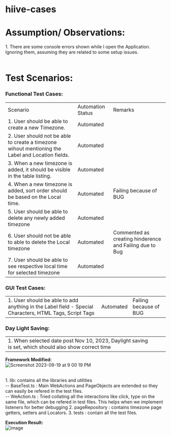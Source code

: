 # hiive-cases

<h1>Assumption/ Observations:</h1>
1. There are some console errors shown while I open the Application. Ignoring them, assuming they are related to some setup issues. 
<br/><br/>
<h1>Test Scenarios:</h1>

<h3>Functional Test Cases:</h3>
<table>
    <tbody>
        <tr>
            <td>Scenario</td>
            <td>Automation Status</td>
            <td>Remarks</td>
        </tr>
        <tr>
            <td>1. User should be able to create a new Timezone.</td>
            <td>Automated</td>
            <td></td>
        </tr>
        <tr>
            <td>2. User should not be able to create a timezone wihout mentioning the Label and Location fields.</td>
            <td>Automated</td>
            <td></td>
        </tr>
        <tr>
            <td>3. When a new timezone is added, it should be visible in the table listing.</td>
            <td>Automated</td>
            <td></td>
        </tr>
        <tr>
            <td>4. When a new timezone is added, sort order should be based on the Local time. </td>
            <td>Automated</td>
            <td>Failing because of BUG</td>
        </tr>
        <tr>
            <td>5. User should be able to delete any newly added timezone</td>
            <td>Automated</td>
            <td></td>
        </tr>
        <tr>
            <td>6. User should not be able to able to delete the Local timezone </td>
            <td>Automated</td>
            <td>Commented as creating hinderence and Failing due to Bug</td>
        </tr>
        <tr>
            <td>7. User should be able to see respective local time for selected timezone</td>
            <td>Automated</td>
            <td></td>
        </tr>
    </tbody>
</table>


<h3>GUI Test Cases:</h3>
<table>
    <tbody>
        <tr>
            <td>1. User should be able to add anything in the Label field - Special Characters, HTML Tags, Script Tags </td>
            <td>Automated</td>
            <td>Failing because of BUG</td>
        </tr>
    </tbody>
</table>

<h3>Day Light Saving:</h3>
<table>
    <tbody>
        <tr>
            <td>1. When selected date post Nov 10, 2023, Daylight saving is set, which should also show correct time </td>
            <td></td>
            <td></td>
        </tr>
    </tbody>
</table>




**Framework Modified:**<br/>
![Screenshot 2023-09-19 at 9 00 19 PM](https://github.com/goyalvipul/hiive-cases/assets/1950651/fe607665-a2ad-4294-a1d9-f429a347da25)

<br/>
1. lib: <nbsp> contains all the libraries and utilities
    <br/> -- BaseTest.ts : Main WebActions and PageObjects are extended so they can easily be refered in the test files.
     <br/>-- WeAction.ts : Tried collating all the interactions like click, type on the same file, which can be refered in test files. This helps when we implement listeners for better debugging
2. pageRepository : <nbsp> contains timezone page getters, setters and Locators.
3. tests : <nbsp> contain all the test files.

**Execution Result:** <br/>
![image](https://github.com/goyalvipul/hiive-cases/assets/1950651/4ae0a897-0225-48fe-ac54-27d76bfddbde)
